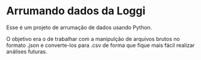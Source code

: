 # Arrumando dados da Loggi

Esse é um projeto de arrumação de dados usando Python.

O objetivo era o de trabalhar com a manipulção de arquivos brutos no formato .json e converte-los para .csv de forma que fique mais fácil realizar análises futuras. 
